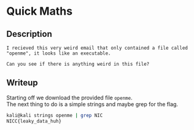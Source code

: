 # Quick Maths

## Description
```
I recieved this very weird email that only contained a file called "openme", it looks like an executable.

Can you see if there is anything weird in this file?
```

## Writeup

Starting off we download the provided file `openme`. <br/>
The next thing to do is a simple strings and maybe grep for the flag. <br/>
```sh
kali@kali strings openme | grep NIC        
NICC{leaky_data_huh}
```



